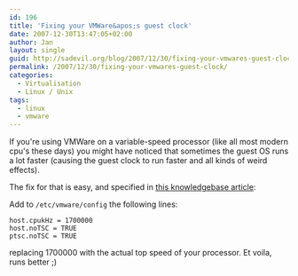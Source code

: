 ```yaml
---
id: 196
title: 'Fixing your VMWare&apos;s guest clock'
date: 2007-12-30T13:47:05+02:00
author: Jan
layout: single
guid: http://sadevil.org/blog/2007/12/30/fixing-your-vmwares-guest-clock/
permalink: /2007/12/30/fixing-your-vmwares-guest-clock/
categories:
  - Virtualisation
  - Linux / Unix
tags:
  - linux
  - vmware
---
```

If you're using VMWare on a variable-speed processor (like all most modern cpu's these days) you might have noticed that sometimes the guest OS runs a lot faster (causing the guest clock to run faster and all kinds of weird effects).

The fix for that is easy, and specified in [this knowledgebase article](http://kb.vmware.com/selfservice/microsites/search.do?language=en_US&cmd=displayKC&externalId=1591):

Add to `/etc/vmware/config` the following lines:  
```
host.cpukHz = 1700000
host.noTSC = TRUE
ptsc.noTSC = TRUE
```

replacing 1700000 with the actual top speed of your processor. Et voila, runs better ;)

